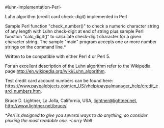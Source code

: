 #luhn-implementation-Perl-

Luhn algorithm (credit card check-digit) implemented in Perl

Sample Perl function "check_number()" to check a numeric character string of any length with Luhn check-digit at end of string plus sample Perl function "calc_digit()" to calculate check-digit character for a given character string. The sample "main" program accepts one or more number strings on the command line.*

Written to be compatible with either Perl 4 or Perl 5.

For an excellent description of the Luhn algorithm refer to the Wikipedia page http://en.wikipedia.org/wiki/Luhn_algorithm.

Test credit card account numbers can be found here: https://www.paypalobjects.com/en_US/vhelp/paypalmanager_help/credit_card_numbers.htm.

Bruce D. Lightner, La Jolla, California, USA, lightner@lightner.net, http://www.lightner.net/bruce/

*_Perl is designed to give you several ways to do anything, so consider picking the most readable one. -Larry Wall_
